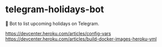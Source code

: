 # telegram-holidays-bot
:calendar: Bot to list upcoming holidays on Telegram.

https://devcenter.heroku.com/articles/config-vars
https://devcenter.heroku.com/articles/build-docker-images-heroku-yml